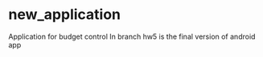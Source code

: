 # new_application
Application for budget control 
In branch hw5 is the final version of android app 
